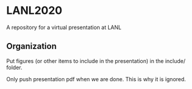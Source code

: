 # LANL2020

A repository for a virtual presentation at LANL

## Organization

Put figures (or other items to include in the presentation) in the include/ folder.

Only push presentation pdf when we are done. This is why it is ignored.